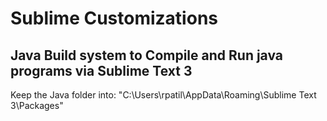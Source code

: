 # Sublime Customizations

## Java Build system to Compile and Run java programs via Sublime Text 3
Keep the Java folder into: "C:\Users\rpatil\AppData\Roaming\Sublime Text 3\Packages"
